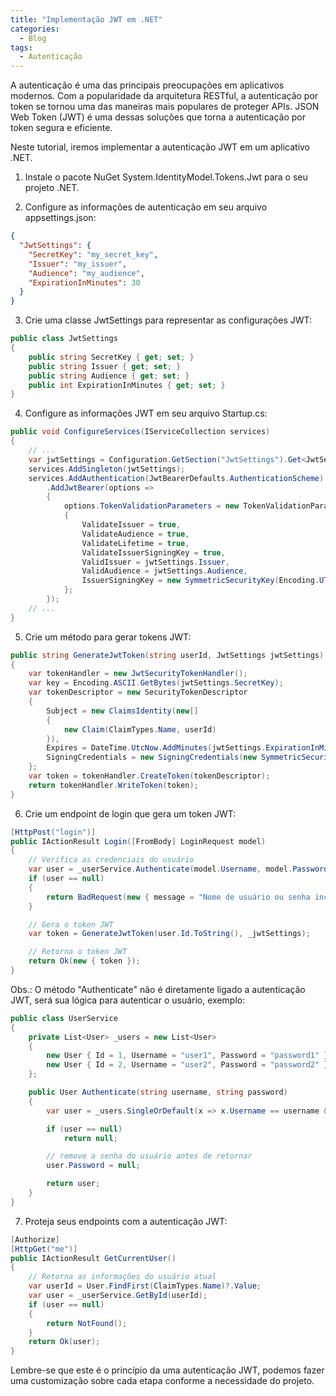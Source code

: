 ```yaml
---
title: "Implementação JWT em .NET"
categories:
  - Blog
tags:
  - Autenticação
---
```


A autenticação é uma das principais preocupações em aplicativos modernos. Com a popularidade da arquitetura RESTful, a autenticação por token se tornou uma das maneiras mais populares de proteger APIs. JSON Web Token (JWT) é uma dessas soluções que torna a autenticação por token segura e eficiente.

Neste tutorial, iremos implementar a autenticação JWT em um aplicativo .NET.

1. Instale o pacote NuGet System.IdentityModel.Tokens.Jwt para o seu projeto .NET.

2. Configure as informações de autenticação em seu arquivo appsettings.json:

```json
{
  "JwtSettings": {
    "SecretKey": "my_secret_key",
    "Issuer": "my_issuer",
    "Audience": "my_audience",
    "ExpirationInMinutes": 30
  }
}
```
3. Crie uma classe JwtSettings para representar as configurações JWT:
   
```csharp
public class JwtSettings
{
    public string SecretKey { get; set; }
    public string Issuer { get; set; }
    public string Audience { get; set; }
    public int ExpirationInMinutes { get; set; }
}
```
4. Configure as informações JWT em seu arquivo Startup.cs:

```csharp
public void ConfigureServices(IServiceCollection services)
{
    // ...
    var jwtSettings = Configuration.GetSection("JwtSettings").Get<JwtSettings>();
    services.AddSingleton(jwtSettings);
    services.AddAuthentication(JwtBearerDefaults.AuthenticationScheme)
        .AddJwtBearer(options =>
        {
            options.TokenValidationParameters = new TokenValidationParameters
            {
                ValidateIssuer = true,
                ValidateAudience = true,
                ValidateLifetime = true,
                ValidateIssuerSigningKey = true,
                ValidIssuer = jwtSettings.Issuer,
                ValidAudience = jwtSettings.Audience,
                IssuerSigningKey = new SymmetricSecurityKey(Encoding.UTF8.GetBytes(jwtSettings.SecretKey))
            };
        });
    // ...
}
```
5. Crie um método para gerar tokens JWT:

```csharp
public string GenerateJwtToken(string userId, JwtSettings jwtSettings)
{
    var tokenHandler = new JwtSecurityTokenHandler();
    var key = Encoding.ASCII.GetBytes(jwtSettings.SecretKey);
    var tokenDescriptor = new SecurityTokenDescriptor
    {
        Subject = new ClaimsIdentity(new[]
        {
            new Claim(ClaimTypes.Name, userId)
        }),
        Expires = DateTime.UtcNow.AddMinutes(jwtSettings.ExpirationInMinutes),
        SigningCredentials = new SigningCredentials(new SymmetricSecurityKey(key), SecurityAlgorithms.HmacSha256Signature)
    };
    var token = tokenHandler.CreateToken(tokenDescriptor);
    return tokenHandler.WriteToken(token);
}
```

6. Crie um endpoint de login que gera um token JWT:

```csharp
[HttpPost("login")]
public IActionResult Login([FromBody] LoginRequest model)
{
    // Verifica as credenciais do usuário
    var user = _userService.Authenticate(model.Username, model.Password);
    if (user == null)
    {
        return BadRequest(new { message = "Nome de usuário ou senha incorretos" });
    }

    // Gera o token JWT
    var token = GenerateJwtToken(user.Id.ToString(), _jwtSettings);

    // Retorna o token JWT
    return Ok(new { token });
}
```

Obs.: O método "Authenticate" não é diretamente ligado a autenticação JWT, será sua lógica para autenticar o usuário, exemplo:

```csharp
public class UserService
{
    private List<User> _users = new List<User>
    {
        new User { Id = 1, Username = "user1", Password = "password1" },
        new User { Id = 2, Username = "user2", Password = "password2" }
    };

    public User Authenticate(string username, string password)
    {
        var user = _users.SingleOrDefault(x => x.Username == username && x.Password == password);

        if (user == null)
            return null;

        // remove a senha do usuário antes de retornar
        user.Password = null;

        return user;
    }
}
```

7. Proteja seus endpoints com a autenticação JWT:

```csharp
[Authorize]
[HttpGet("me")]
public IActionResult GetCurrentUser()
{
    // Retorna as informações do usuário atual
    var userId = User.FindFirst(ClaimTypes.Name)?.Value;
    var user = _userService.GetById(userId);
    if (user == null)
    {
        return NotFound();
    }
    return Ok(user);
}
```

Lembre-se que este é o princípio da uma autenticação JWT, podemos fazer uma customização sobre cada etapa conforme a necessidade do projeto.
